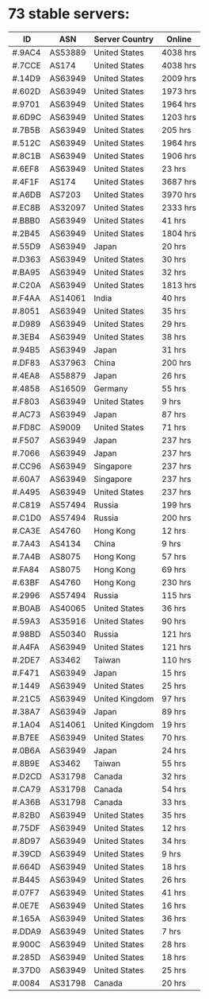 # 73 stable servers:

| ID | ASN | Server Country | Online |
| ------ | ------ | ------ | ------ |
| #.9AC4 | AS53889 | United States | 4038 hrs |
| #.7CCE | AS174 | United States | 4038 hrs |
| #.14D9 | AS63949 | United States | 2009 hrs |
| #.602D | AS63949 | United States | 1973 hrs |
| #.9701 | AS63949 | United States | 1964 hrs |
| #.6D9C | AS63949 | United States | 1203 hrs |
| #.7B5B | AS63949 | United States | 205 hrs |
| #.512C | AS63949 | United States | 1964 hrs |
| #.8C1B | AS63949 | United States | 1906 hrs |
| #.6EF8 | AS63949 | United States | 23 hrs |
| #.4F1F | AS174 | United States | 3687 hrs |
| #.A6DB | AS7203 | United States | 3970 hrs |
| #.EC8B | AS32097 | United States | 2333 hrs |
| #.BBB0 | AS63949 | United States | 41 hrs |
| #.2B45 | AS63949 | United States | 1804 hrs |
| #.55D9 | AS63949 | Japan | 20 hrs |
| #.D363 | AS63949 | United States | 30 hrs |
| #.BA95 | AS63949 | United States | 32 hrs |
| #.C20A | AS63949 | United States | 1813 hrs |
| #.F4AA | AS14061 | India | 40 hrs |
| #.8051 | AS63949 | United States | 35 hrs |
| #.D989 | AS63949 | United States | 29 hrs |
| #.3EB4 | AS63949 | United States | 38 hrs |
| #.94B5 | AS63949 | Japan | 31 hrs |
| #.DF83 | AS37963 | China | 200 hrs |
| #.4EA8 | AS58879 | Japan | 26 hrs |
| #.4858 | AS16509 | Germany | 55 hrs |
| #.F803 | AS63949 | United States | 9 hrs |
| #.AC73 | AS63949 | Japan | 87 hrs |
| #.FD8C | AS9009 | United States | 71 hrs |
| #.F507 | AS63949 | Japan | 237 hrs |
| #.7066 | AS63949 | Japan | 237 hrs |
| #.CC96 | AS63949 | Singapore | 237 hrs |
| #.60A7 | AS63949 | Singapore | 237 hrs |
| #.A495 | AS63949 | United States | 237 hrs |
| #.C819 | AS57494 | Russia | 199 hrs |
| #.C1D0 | AS57494 | Russia | 200 hrs |
| #.CA3E | AS4760 | Hong Kong | 12 hrs |
| #.7A43 | AS4134 | China | 9 hrs |
| #.7A4B | AS8075 | Hong Kong | 57 hrs |
| #.FA84 | AS8075 | Hong Kong | 69 hrs |
| #.63BF | AS4760 | Hong Kong | 230 hrs |
| #.2996 | AS57494 | Russia | 115 hrs |
| #.B0AB | AS40065 | United States | 36 hrs |
| #.59A3 | AS35916 | United States | 90 hrs |
| #.98BD | AS50340 | Russia | 121 hrs |
| #.A4FA | AS63949 | United States | 121 hrs |
| #.2DE7 | AS3462 | Taiwan | 110 hrs |
| #.F471 | AS63949 | Japan | 15 hrs |
| #.1449 | AS63949 | United States | 25 hrs |
| #.21C5 | AS63949 | United Kingdom | 97 hrs |
| #.38A7 | AS63949 | Japan | 89 hrs |
| #.1A04 | AS14061 | United Kingdom | 19 hrs |
| #.B7EE | AS63949 | United States | 70 hrs |
| #.0B6A | AS63949 | Japan | 24 hrs |
| #.8B9E | AS3462 | Taiwan | 55 hrs |
| #.D2CD | AS31798 | Canada | 32 hrs |
| #.CA79 | AS31798 | Canada | 54 hrs |
| #.A36B | AS31798 | Canada | 33 hrs |
| #.82B0 | AS63949 | United States | 35 hrs |
| #.75DF | AS63949 | United States | 12 hrs |
| #.8D97 | AS63949 | United States | 34 hrs |
| #.39CD | AS63949 | United States | 9 hrs |
| #.664D | AS63949 | United States | 18 hrs |
| #.B445 | AS63949 | United States | 26 hrs |
| #.07F7 | AS63949 | United States | 41 hrs |
| #.0E7E | AS63949 | United States | 16 hrs |
| #.165A | AS63949 | United States | 36 hrs |
| #.DDA9 | AS63949 | United States | 7 hrs |
| #.900C | AS63949 | United States | 28 hrs |
| #.285D | AS63949 | United States | 18 hrs |
| #.37D0 | AS63949 | United States | 25 hrs |
| #.0084 | AS31798 | Canada | 20 hrs |

